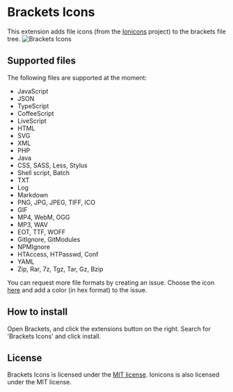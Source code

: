 Brackets Icons
==============
This extension adds file icons (from the [Ionicons](https://github.com/driftyco/ionicons) project) to the brackets file tree. 
![Brackets Icons](https://raw.githubusercontent.com/ivogabe/Brackets-Icons/master/screenshots/screenshot-1.png)

Supported files
---------------
The following files are supported at the moment:

 - JavaScript
 - JSON
 - TypeScript
 - CoffeeScript
 - LiveScript
 - HTML
 - SVG
 - XML
 - PHP
 - Java
 - CSS, SASS, Less, Stylus
 - Shell script, Batch
 - TXT
 - Log
 - Markdown
 - PNG, JPG, JPEG, TIFF, ICO
 - GIF
 - MP4, WebM, OGG
 - MP3, WAV
 - EOT, TTF, WOFF
 - GitIgnore, GitModules
 - NPMIgnore
 - HTAccess, HTPasswd, Conf
 - YAML
 - Zip, Rar, 7z, Tgz, Tar, Gz, Bzip

You can request more file formats by creating an issue. Choose the icon [here](http://ionicons.com) and add a color (in hex format) to the issue.

How to install
--------------
Open Brackets, and click the extensions button on the right. Search for 'Brackets Icons' and click install.

License
-------
Brackets Icons is licensed under the [MIT license](http://opensource.org/licenses/MIT). Ionicons is also licensed under the MIT license.
